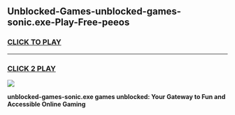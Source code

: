 
## Unblocked-Games-unblocked-games-sonic.exe-Play-Free-peeos
<h3>
<a href="https://premium76.site?title=unblocked-games-sonic.exe&ref=10A">CLICK TO PLAY</a></h3>
<hr>

<h3>
<a href="https://premium76.site?title=unblocked-games-sonic.exe&ref=10A">CLICK 2 PLAY</a>
  
</h3>

<a href="https://premium76.site?title=unblocked-games-sonic.exe&ref=10A"><img src="https://clearcache.store/games.png"></a>


**unblocked-games-sonic.exe games unblocked: Your Gateway to Fun and Accessible Online Gaming**
